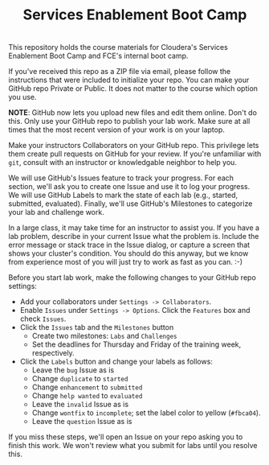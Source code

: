 # <center>Services Enablement Boot Camp 
# <center> 

This repository holds the course materials for Cloudera's Services
Enablement Boot Camp and FCE's internal boot camp.

If you've received this repo as a ZIP file via email, please follow
the instructions that were included to initialize your repo.  You
can make your GitHub repo Private or Public.  It does not matter
to the course which option you use.

<strong>NOTE</strong>: GitHub now lets you upload new files and
edit them online. Don't do this. Only use your GitHub repo to publish
your lab work.  Make sure at all times that the most recent version
of your work is on your laptop.

Make your instructors Collaborators on your GitHub repo. This
privilege lets them create pull requests on GitHub for your review.
If you're unfamiliar with `git`, consult with an instructor or
knowledgable neighbor to help you.

We will use GitHub's Issues feature to track your progress. For
each section, we'll ask you to create one Issue and use it to log
your progress. We will use GitHub Labels to mark the state of
each lab (e.g., started, submitted, evaluated). Finally, we'll use
GitHub's Milestones to categorize your lab and challenge work. 

In a large class, it may take time for an instructor to assist you.
If you have a lab problem, describe in your current Issue what the
problem is. Include the error message or stack trace in the Issue
dialog, or capture a screen that shows your cluster's condition.
You should do this anyway, but we know from experience most of you
will just try to work as fast as you can. :-)

Before you start lab work, make the following changes to your GitHub
repo settings:

* Add your collaborators under `Settings -> Collaborators`.
* Enable `Issues` under `Settings -> Options`. Click the `Features` box and check `Issues`.
* Click the `Issues` tab and the `Milestones` button
    * Create two milestones: `Labs` and `Challenges`
    * Set the deadlines for Thursday and Friday of the training week, respectively.
* Click the `Labels` button and change your labels as follows:
    * Leave the `bug` Issue as is
    * Change `duplicate` to `started`
    * Change `enhancement` to `submitted`
    * Change `help wanted` to `evaluated`
    * Leave the `invalid` Issue as is
    * Change `wontfix` to `incomplete`; set the label color to yellow (`#fbca04`).
    * Leave the `question` Issue as is

If you miss these steps, we'll open an Issue on your repo asking you to finish this work.
We won't review what you submit for labs until you resolve this.
